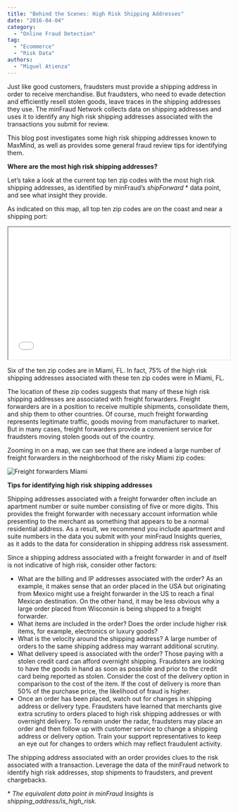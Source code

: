 ```yaml
---
title: "Behind the Scenes: High Risk Shipping Addresses"
date: "2016-04-04"
category:
  - "Online Fraud Detection"
tag:
  - "Ecommerce"
  - "Risk Data"
authors:
  - "Miguel Atienza"
---
```


Just like good customers, fraudsters must provide a shipping address in order to
receive merchandise. But fraudsters, who need to evade detection and efficiently
resell stolen goods, leave traces in the shipping addresses they use. The
minFraud Network collects data on shipping addresses and uses it to identify any
high risk shipping addresses associated with the transactions you submit for
review.

This blog post investigates some high risk shipping addresses known to MaxMind,
as well as provides some general fraud review tips for identifying them.

<!--lint disable no-emphasis-as-heading-->

**Where are the most high risk shipping addresses?**

Let’s take a look at the current top ten zip codes with the most high risk
shipping addresses, as identified by minFraud’s _shipForward_ \* data point, and
see what insight they provide.

As indicated on this map, all top ten zip codes are on the coast and near a
shipping port:

<iframe width="300" height="150" style="width: 100%; height: 300px;" src="/wp-content/uploads/2016/03/map5.html"></iframe>

Six of the ten zip codes are in Miami, FL. In fact, 75% of the high risk
shipping addresses associated with these ten zip codes were in Miami, FL.

The location of these zip codes suggests that many of these high risk shipping
addresses are associated with freight forwarders. Freight forwarders are in a
position to receive multiple shipments, consolidate them, and ship them to other
countries. Of course, much freight forwarding represents legitimate traffic,
goods moving from manufacturer to market. But in many cases, freight forwarders
provide a convenient service for fraudsters moving stolen goods out of the
country.

Zooming in on a map, we can see that there are indeed a large number of freight
forwarders in the neighborhood of the risky Miami zip codes:

![Freight forwarders Miami](/images/2016/04/Freight-forwarders-Miami-e1459427863748.png)

**Tips for identifying high risk shipping addresses**

Shipping addresses associated with a freight forwarder often include an
apartment number or suite number consisting of five or more digits. This
provides the freight forwarder with necessary account information while
presenting to the merchant as something that appears to be a normal residential
address. As a result, we recommend you include apartment and suite numbers in
the data you submit with your minFraud Insights queries, as it adds to the data
for consideration in shipping address risk assessment.

Since a shipping address associated with a freight forwarder in and of itself is
not indicative of high risk, consider other factors:

- What are the billing and IP addresses associated with the order? As an
  example, it makes sense that an order placed in the USA but originating from
  Mexico might use a freight forwarder in the US to reach a final Mexican
  destination. On the other hand, it may be less obvious why a large order
  placed from Wisconsin is being shipped to a freight forwarder.
- What items are included in the order? Does the order include higher risk
  items, for example, electronics or luxury goods?
- What is the velocity around the shipping address? A large number of orders to
  the same shipping address may warrant additional scrutiny.
- What delivery speed is associated with the order? Those paying with a stolen
  credit card can afford overnight shipping. Fraudsters are looking to have the
  goods in hand as soon as possible and prior to the credit card being reported
  as stolen. Consider the cost of the delivery option in comparison to the cost
  of the item. If the cost of delivery is more than 50% of the purchase price,
  the likelihood of fraud is higher.
- Once an order has been placed, watch out for changes in shipping address or
  delivery type. Fraudsters have learned that merchants give extra scrutiny to
  orders placed to high risk shipping addresses or with overnight delivery. To
  remain under the radar, fraudsters may place an order and then follow up with
  customer service to change a shipping address or delivery option. Train your
  support representatives to keep an eye out for changes to orders which may
  reflect fraudulent activity.

The shipping address associated with an order provides clues to the risk
associated with a transaction. Leverage the data of the minFraud network to
identify high risk addresses, stop shipments to fraudsters, and prevent
chargebacks.

\* _The equivalent data point in minFraud Insights is
shipping_address/is_high_risk._
